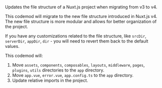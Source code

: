 Updates the file structure of a Nuxt.js project when migrating from v3 to v4.

This codemod will migrate to the new file structure introduced in Nuxt.js v4. The new file structure is more modular and allows for better organization of the project.

If you have any customizations related to the file structure, like `srcDir`, `serverDir`, `appDir`, `dir` - you will need to revert them back to the default values.

This codemod will:

1. Move `assets`, `components`, `composables`, `layouts`, `middleware`, `pages`, `plugins`, `utils` directories to the `app` directory.
2. Move `app.vue`, `error.vue`, `app.config.ts` to the `app` directory.
3. Update relative imports in the project.

